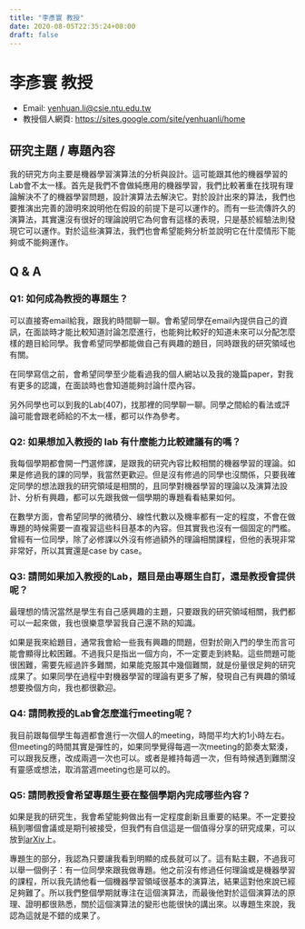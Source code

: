 ```yaml
---
title: "李彥寰 教授"
date: 2020-08-05T22:35:24+08:00
draft: false
---
```


# 李彥寰 教授

- Email: [yenhuan.li@csie.ntu.edu.tw](mailto:yenhuan.li@csie.ntu.edu.tw)
- 教授個人網頁: https://sites.google.com/site/yenhuanli/home

## 研究主題 / 專題內容

我的研究方向主要是機器學習演算法的分析與設計。這可能跟其他的機器學習的Lab會不太一樣。首先是我們不會做純應用的機器學習，我們比較著重在找現有理論解決不了的機器學習問題，設計演算法去解決它。對於設計出來的算法，我們也要推演出完善的證明來說明他在假設的前提下是可以運作的。而有一些流傳許久的演算法，其實還沒有很好的理論說明它為何會有這樣的表現，只是基於經驗法則發現它可以運作。對於這些演算法，我們也會希望能夠分析並說明它在什麼情形下能夠或不能夠運作。

## Q & A

### Q1: 如何成為教授的專題生？

可以直接寄email給我，跟我約時間聊一聊。會希望同學在email內提供自己的資訊，在面談時才能比較知道討論怎麼進行，也能夠比較好的知道未來可以分配怎麼樣的題目給同學。我會希望同學都能做自己有興趣的題目，同時跟我的研究領域也有關。

在同學寫信之前，會希望同學至少能看過我的個人網站以及我的幾篇paper，對我有更多的認識，在面談時也會知道能夠討論什麼內容。

另外同學也可以到我的Lab(407)，找那裡的同學聊一聊。同學之間給的看法或評論可能會跟老師給的不太一樣，都可以作為參考。

### Q2: 如果想加入教授的 lab 有什麼能力比較建議有的嗎？

我每個學期都會開一門選修課，是跟我的研究內容比較相關的機器學習的理論。如果是修過我的課的同學，我當然更歡迎。但是沒有修過的同學也沒關係，只要我確定同學的想法跟我的研究領域是相關的，且同學對機器學習的理論以及演算法設計、分析有興趣，都可以先跟我做一個學期的專題看看結果如何。

在數學方面，會希望同學的微積分、線性代數以及機率都有一定的程度，不會在做專題的時候需要一直複習這些科目基本的內容。但其實我也沒有一個固定的門檻。曾經有一位同學，除了必修課以外沒有修過額外的理論相關課程，但他的表現非常非常好，所以其實還是case by case。

### Q3: 請問如果加入教授的Lab，題目是由專題生自訂，還是教授會提供呢？

最理想的情況當然是學生有自己感興趣的主題，只要跟我的研究領域相關，我們都可以一起來做，我也很樂意學習我自己還不熟的知識。

如果是我來給題目，通常我會給一些我有興趣的問題，但對於剛入門的學生而言可能會顯得比較困難。不過我只是指出一個方向，不一定要走到終點。這些問題可能很困難，需要先經過許多難關，如果能克服其中幾個難關，就是份量很足夠的研究成果了。如果同學在過程中對機器學習的理論有更多了解，發現自己有興趣的領域想要換個方向，我也都很歡迎。

### Q4: 請問教授的Lab會怎麼進行meeting呢？

我目前跟每個學生每週都會進行一次個人的meeting，時間平均大約1小時左右。但meeting的時間其實是彈性的，如果同學覺得每週一次meeting的節奏太緊湊，可以跟我反應，改成兩週一次也可以。或者是維持每週一次，但有時候遇到難關沒有靈感或想法，取消當週meeting也是可以的。

### Q5: 請問教授會希望專題生要在整個學期內完成哪些內容？

如果是我的研究生，我會希望能夠做出有一定程度創新且重要的結果。不一定要投稿到哪個會議或是期刊被接受，但我們有自信這是一個值得分享的研究成果，可以放到[arXiv](https://arxiv.org)上。

專題生的部分，我認為只要讓我看到明顯的成長就可以了。這有點主觀，不過我可以舉一個例子：有一位同學來跟我做專題。他之前沒有修過任何理論或是機器學習的課程，所以我先請他看一個機器學習領域很基本的演算法，結果這對他來說已經足夠難了。所以我們整個學期就專注在這個演算法，而最後他對於這個演算法的原理、證明都很熟悉，關於這個演算法的變形也能很快的講出來。以專題生來說，我認為這就是不錯的成果了。





 